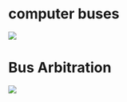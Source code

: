 # computer buses
[![](http://img.youtube.com/vi/TgYAj7mlRT8/0.jpg)](http://www.youtube.com/watch?v=TgYAj7mlRT8 "")

# Bus Arbitration
[![](http://img.youtube.com/vi/Yp_3OrDhUkQ/0.jpg)](http://www.youtube.com/watch?v=Yp_3OrDhUkQ "")

